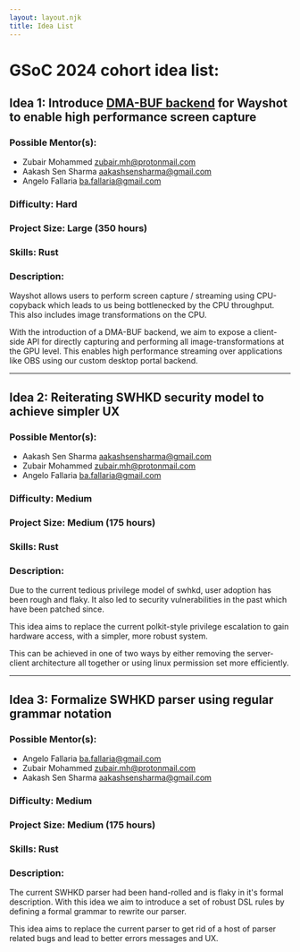```yaml
---
layout: layout.njk
title: Idea List
---
```


# GSoC 2024 cohort idea list:

## Idea 1: Introduce [DMA-BUF backend](https://wayland.app/protocols/wlr-export-dmabuf-unstable-v1) for Wayshot to enable high performance screen capture

### Possible Mentor(s):

- Zubair Mohammed <zubair.mh@protonmail.com>
- Aakash Sen Sharma <aakashsensharma@gmail.com>
- Angelo Fallaria <ba.fallaria@gmail.com>

### Difficulty: Hard
### Project Size: Large (350 hours)
### Skills: Rust

### Description:

Wayshot allows users to perform screen capture / streaming using CPU-copyback which leads to us being bottlenecked by the CPU throughput. This also includes image transformations on the CPU.

With the introduction of a DMA-BUF backend, we aim to expose a client-side API for directly capturing and performing all image-transformations at the GPU level. This enables high performance streaming over applications like OBS using our custom desktop portal backend.

---

## Idea 2: Reiterating SWHKD security model to achieve simpler UX

### Possible Mentor(s):

- Aakash Sen Sharma <aakashsensharma@gmail.com>
- Zubair Mohammed <zubair.mh@protonmail.com>
- Angelo Fallaria <ba.fallaria@gmail.com>

### Difficulty: Medium
### Project Size: Medium (175 hours)
### Skills: Rust

### Description:

Due to the current tedious privilege model of swhkd, user adoption has been rough and flaky. It also led to security vulnerabilities in the past which have been patched since.

This idea aims to replace the current polkit-style privilege escalation to gain hardware access, with a simpler, more robust system. 

This can be achieved in one of two ways by either removing the server-client architecture all together or using linux permission set more efficiently.

---

## Idea 3: Formalize SWHKD parser using regular grammar notation

### Possible Mentor(s):

- Angelo Fallaria <ba.fallaria@gmail.com>
- Zubair Mohammed <zubair.mh@protonmail.com>
- Aakash Sen Sharma <aakashsensharma@gmail.com>

### Difficulty: Medium
### Project Size: Medium (175 hours)
### Skills: Rust

### Description:

The current SWHKD parser had been hand-rolled and is flaky in it's formal description. With this idea we aim to introduce a set of robust DSL rules by defining a formal grammar to rewrite our parser.

This idea aims to replace the current parser to get rid of a host of parser related bugs and lead to better errors messages and UX.
